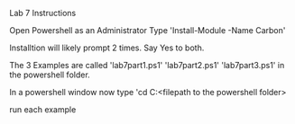 Lab 7 Instructions

Open Powershell as an Administrator
Type 'Install-Module -Name Carbon'

Installtion will likely prompt 2 times. Say Yes to both.

The 3 Examples are called 'lab7part1.ps1' 'lab7part2.ps1' 'lab7part3.ps1' in the powershell folder.

In a powershell window now type 'cd C:\<filepath to the powershell folder>

run each example 